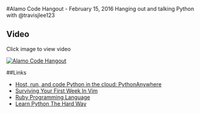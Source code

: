 #Alamo Code Hangout - February 15, 2016
Hanging out and talking Python with @travisjlee123


## Video
Click image to view video

[![Alamo Code Hangout](http://img.youtube.com/vi/gHjU3oWnM2I/0.jpg)](http://www.youtube.com/watch?v=gHjU3oWnM2I)


##Links
* [Host, run, and code Python in the cloud: PythonAnywhere](https://www.pythonanywhere.com/)
* [Surviving Your First Week In Vim](http://www.benorenstein.com/blog/surviving-your-first-week-in-vim/)
* [Ruby Programming Language](https://www.ruby-lang.org/en/)
* [Learn Python The Hard Way](http://learnpythonthehardway.org/book/ex45.html)
